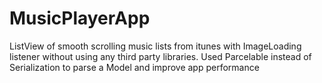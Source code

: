 # MusicPlayerApp

ListView of smooth scrolling music lists from itunes with ImageLoading listener without using any third party libraries.
Used Parcelable instead of Serialization to parse a Model and improve app performance
